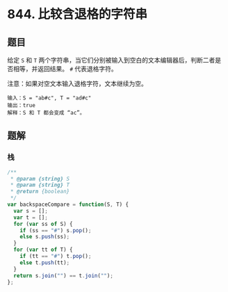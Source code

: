 # 844. 比较含退格的字符串

## 题目

给定 `S` 和 `T` 两个字符串，当它们分别被输入到空白的文本编辑器后，判断二者是否相等，并返回结果。 `#` 代表退格字符。

注意：如果对空文本输入退格字符，文本继续为空。

```auto
输入：S = "ab#c", T = "ad#c"
输出：true
解释：S 和 T 都会变成 “ac”。
```

## 题解

### 栈

```js
/**
 * @param {string} S
 * @param {string} T
 * @return {boolean}
 */
var backspaceCompare = function(S, T) {
  var s = [];
  var t = [];
  for (var ss of S) {
    if (ss == "#") s.pop();
    else s.push(ss);
  }
  for (var tt of T) {
    if (tt == "#") t.pop();
    else t.push(tt);
  }
  return s.join("") == t.join("");
};
```

